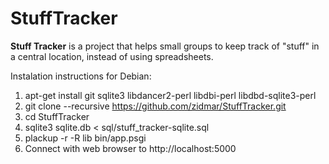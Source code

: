 # StuffTracker

**Stuff Tracker** is a project that helps small groups to keep track of "stuff" in a central location, instead of using spreadsheets.

Instalation instructions for Debian:

1. apt-get install git sqlite3 libdancer2-perl libdbi-perl libdbd-sqlite3-perl 
2. git clone --recursive https://github.com/zidmar/StuffTracker.git
3. cd StuffTracker
4. sqlite3 sqlite.db < sql/stuff_tracker-sqlite.sql
5. plackup -r -R lib bin/app.psgi
6. Connect with web browser to http://localhost:5000
